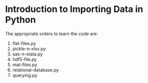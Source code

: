 # Introduction to Importing Data in Python
The appropriate orders to learn the code are:
1) flat-files.py
2) pickle-n-xlsx.py
3) sas-n-stata.py
4) hdf5-file.py
5) mat-files.py
6) relational-database.py
7) querying.py
